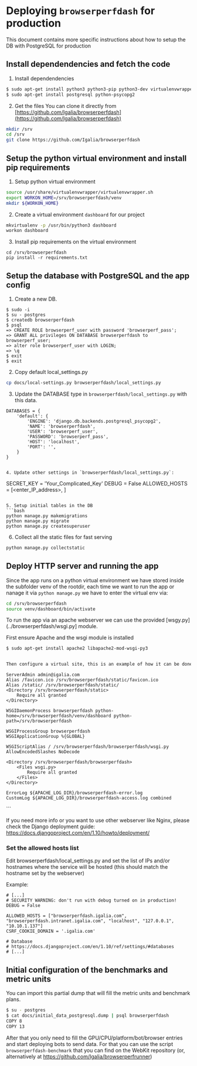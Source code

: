 # Deploying `browserperfdash` for production

This document contains more specific instructions about how to setup the DB
with PostgreSQL for production

## Install dependendencies and fetch the code

1. Install dependendencies

```bash
$ sudo apt-get install python3 python3-pip python3-dev virtualenvwrapper
$ sudo apt-get install postgresql python-psycopg2

```

2. Get the files
You can clone it directly from [https://github.com/Igalia/browserperfdash](https://github.com/Igalia/browserperfdash)
```bash
mkdir /srv
cd /srv
git clone https://github.com/Igalia/browserperfdash
```

## Setup the python virtual environment and install pip requirements

1. Setup python virtual environment

```bash
source /usr/share/virtualenvwrapper/virtualenvwrapper.sh
export WORKON_HOME=/srv/browserperfdash/venv
mkdir ${WORKON_HOME}
```


2. Create a virtual environment `dashboard` for our project

```bash
mkvirtualenv -p /usr/bin/python3 dashboard
workon dashboard
```

3. Install pip requirements on the virtual environment

```
cd /srv/browserperfdash
pip install -r requirements.txt
```

## Setup the database with PostgreSQL and the app config

1. Create a new DB.

```
$ sudo -i
$ su - postgres
$ createdb browserperfdash
$ psql
=> CREATE ROLE browserperf_user with password 'browserperf_pass';
=> GRANT ALL privileges ON DATABASE browserperfdash to browserperf_user;
=> alter role browserperf_user with LOGIN;
=> \q
$ exit
$ exit
```

2. Copy default local_settings.py

```bash
cp docs/local-settings.py browserperfdash/local_settings.py
```

3. Update the DATABASE type in `browserperfdash/local_settings.py` with this data.

```
DATABASES = {
    'default': {
        'ENGINE': 'django.db.backends.postgresql_psycopg2',
        'NAME': 'browserperfdash',
        'USER': 'browserperf_user',
        'PASSWORD': 'browserperf_pass',
        'HOST': 'localhost',
        'PORT': '',
    }
}


4. Update other settings in `browserperfdash/local_settings.py`:
```
SECRET_KEY = 'Your_Complicated_Key'
DEBUG = False
ALLOWED_HOSTS = [<enter_IP_address>, ]
```

5. Setup initial tables in the DB
```bash
python manage.py makemigrations
python manage.py migrate
python manage.py createsuperuser
```

6. Collect all the static files for fast serving
```bash
python manage.py collectstatic
```

## Deploy HTTP server and running the app

Since the app runs on a python virtual environment we have stored inside
the subfolder venv of the rootdir, each time we want to run the app or
nanage it via ```python manage.py``` we have to enter the virtual env via:

```bash
cd /srv/browserperfdash
source venv/dashboard/bin/activate
```

To run the app via an apache webserver we can use the provided [wsgy.py](../browserperfdash/wsgi.py] module.

First ensure Apache and the wsgi module is installed

```bash
$ sudo apt-get install apache2 libapache2-mod-wsgi-py3


Then configure a virtual site, this is an example of how it can be done:

```
<VirtualHost>

    ServerAdmin admin@igalia.com
    Alias /favicon.ico /srv/browserperfdash/static/favicon.ico
    Alias /static/ /srv/browserperfdash/static/
    <Directory /srv/browserperfdash/static>
        Require all granted
    </Directory>

    WSGIDaemonProcess browserperfdash python-home=/srv/browserperfdash/venv/dashboard python-path=/srv/browserperfdash

    WSGIProcessGroup browserperfdash
    WSGIApplicationGroup %{GLOBAL}

    WSGIScriptAlias / /srv/browserperfdash/browserperfdash/wsgi.py
    AllowEncodedSlashes NoDecode

    <Directory /srv/browserperfdash/browserperfdash>
        <Files wsgi.py>
            Require all granted
        </Files>
    </Directory>

    ErrorLog ${APACHE_LOG_DIR}/browserperfdash-error.log
    CustomLog ${APACHE_LOG_DIR}/browserperfdash-access.log combined

</VirtualHost>
```

If you need more info or you want to use other webserver like Nginx, please
check the Django deployment guide:
https://docs.djangoproject.com/en/1.10/howto/deployment/


### Set the allowed hosts list

Edit browserperfdash/local_settings.py and set the list of IPs and/or hostnames
where the service will be hosted (this should match the hostname set by the
webserver)

Example:
```
# [...]
# SECURITY WARNING: don't run with debug turned on in production!
DEBUG = False

ALLOWED_HOSTS = ["browserperfdash.igalia.com", "browserperfdash.intranet.igalia.com", "localhost", "127.0.0.1", "10.10.1.137"]
CSRF_COOKIE_DOMAIN = '.igalia.com'

# Database
# https://docs.djangoproject.com/en/1.10/ref/settings/#databases
# [...]
```

## Initial configuration of the benchmarks and metric units

You can import this partial dump that will fill the metric units and benchmark
plans.

```bash
$ su - postgres
$ cat docs/initial_data_postgresql.dump | psql browserperfdash
COPY 8
COPY 13
```

After that you only need to fill the GPU/CPU/platform/bot/browser entries
and start deploying bots to send data.
For that you can use the script `browserperfdash-benchmark` that you can
find on the WebKit repository (or, alternatively at https://github.com/Igalia/browserperfrunner)
